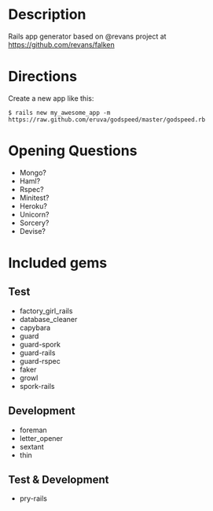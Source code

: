 # Description

Rails app generator based on @revans project at https://github.com/revans/falken

# Directions

Create a new app like this:

    $ rails new my_awesome_app -m https://raw.github.com/eruva/godspeed/master/godspeed.rb

# Opening Questions
* Mongo?
* Haml?
* Rspec?
* Minitest?
* Heroku?
* Unicorn?
* Sorcery?
* Devise?

# Included gems

## Test
* factory_girl_rails
* database_cleaner
* capybara
* guard
* guard-spork
* guard-rails
* guard-rspec
* faker
* growl
* spork-rails

## Development
* foreman
* letter_opener
* sextant
* thin

## Test & Development
* pry-rails
